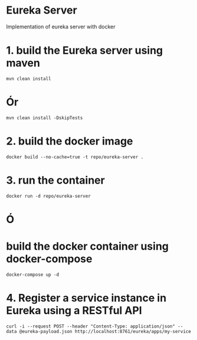 # Eureka Server

Implementation of eureka server with docker


# 1. build the Eureka server using maven
`mvn clean install`

# Ór
`mvn clean install -DskipTests`

# 2. build the docker image
`docker build --no-cache=true -t repo/eureka-server .`

# 3. run the container
`docker run -d repo/eureka-server`

# Ó
# build the docker container using docker-compose
`docker-compose up -d`

# 4. Register a service instance in Eureka using a RESTful API
`curl -i --request POST --header "Content-Type: application/json" --data @eureka-payload.json http://localhost:8761/eureka/apps/my-service`
